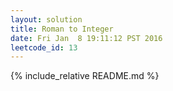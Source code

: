 ```yaml
---
layout: solution
title: Roman to Integer
date: Fri Jan  8 19:11:12 PST 2016
leetcode_id: 13
---
```

{% include_relative README.md %}
